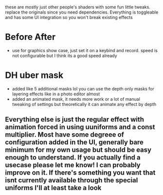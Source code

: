 these are mostly just other people's shaders with some fun little tweaks. replace the originals since you need dependencies. Everything is toggleable and has some UI integration so you won't break existing effects

# Before After
- use for graphics show case, just set it on a keybind and record. speed is not configurable but I think its a good speed already
# DH uber mask
- added like 5 additional masks lol you can use the depth only masks for layering effects like in a photo editor almost
- added an animated mask, it needs more work or a lot of manual tweaking of settings but theoretically it can animate any effect by depth 

## Everything else is just the regular effect with animation forced in using uuniforms and a const multiplier. Most have some degreee of configuration added in the UI, generally bare minimum for my own usage but should be easy enough to understand. If you actually find a usecase please let me know! I can probably improve on it. If there's something you want that isnt currently available through the special uniforms I'll at least take a look

